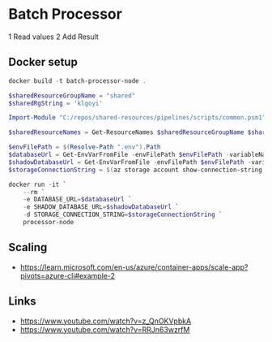 # Batch Processor

1 Read values
2 Add Result

## Docker setup

```powershell
docker build -t batch-processor-node .
```

```powershell
$sharedResourceGroupName = "shared"
$sharedRgString = 'klgoyi'

Import-Module "C:/repos/shared-resources/pipelines/scripts/common.psm1" -Force

$sharedResourceNames = Get-ResourceNames $sharedResourceGroupName $sharedRgString

$envFilePath = $(Resolve-Path ".env").Path
$databaseUrl = Get-EnvVarFromFile -envFilePath $envFilePath -variableName 'DATABASE_URL'
$shadowDatabaseUrl = Get-EnvVarFromFile -envFilePath $envFilePath -variableName 'SHADOW_DATABASE_URL'
$storageConnectionString = $(az storage account show-connection-string -g $sharedResourceGroupName -n $sharedResourceNames.storageAccount --query "connectionString" -o tsv)

docker run -it `
    --rm `
    -e DATABASE_URL=$databaseUrl `
    -e SHADOW_DATABASE_URL=$shadowDatabaseUrl `
    -d STORAGE_CONNECTION_STRING=$storageConnectionString `
    processor-node
```

## Scaling

- <https://learn.microsoft.com/en-us/azure/container-apps/scale-app?pivots=azure-cli#example-2>

## Links

- <https://www.youtube.com/watch?v=z_QnOKVpbkA>
- <https://www.youtube.com/watch?v=RRJn63wzrfM>